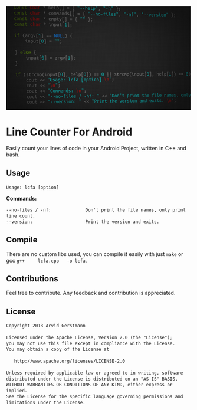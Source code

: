 ![lcfa Header](/readme_files/header.png)



Line Counter For Android
========================

Easily count your lines of code in your Android Project, written in C++ and bash. 



## Usage

```
Usage: lcfa [option]
```

**Commands:**
```
--no-files / -nf:             Don't print the file names, only print line count. 
--version:                    Print the version and exits.
```



## Compile

There are no custom libs used, you can compile it easily with just `make` or gcc `g++     lcfa.cpp   -o lcfa`.



## Contributions

Feel free to contribute. Any feedback and contribution is appreciated.




## License

```
Copyright 2013 Arvid Gerstmann

Licensed under the Apache License, Version 2.0 (the "License");
you may not use this file except in compliance with the License.
You may obtain a copy of the License at

   http://www.apache.org/licenses/LICENSE-2.0

Unless required by applicable law or agreed to in writing, software
distributed under the License is distributed on an "AS IS" BASIS,
WITHOUT WARRANTIES OR CONDITIONS OF ANY KIND, either express or implied.
See the License for the specific language governing permissions and
limitations under the License.
```

